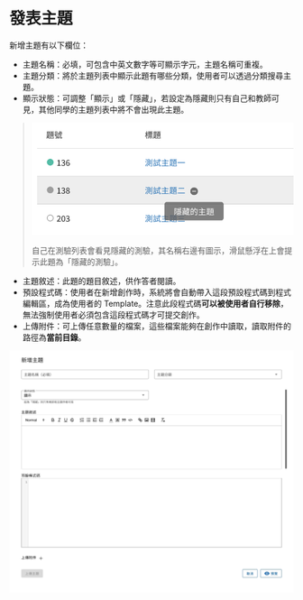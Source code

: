 # 發表主題

新增主題有以下欄位：
- 主題名稱：必填，可包含中英文數字等可顯示字元，主題名稱可重複。
- 主題分類：將於主題列表中顯示此題有哪些分類，使用者可以透過分類搜尋主題。
- 顯示狀態：可調整「顯示」或「隱藏」，若設定為隱藏則只有自己和教師可見，其他同學的主題列表中將不會出現此主題。
> ![隱藏測驗示意圖](../images/hidden-problem.png)
> 
> 自己在測驗列表會看見隱藏的測驗，其名稱右邊有圖示，滑鼠懸浮在上會提示此題為「隱藏的測驗」。
- 主題敘述：此題的題目敘述，供作答者閱讀。
- 預設程式碼：使用者在新增創作時，系統將會自動帶入這段預設程式碼到程式編輯區，成為使用者的 Template。注意此段程式碼**可以被使用者自行移除**，無法強制使用者必須包含這段程式碼才可提交創作。
- 上傳附件：可上傳任意數量的檔案，這些檔案能夠在創作中讀取，讀取附件的路徑為**當前目錄**。

![新增主題示意圖](../images/student-create-problem.jpg)
